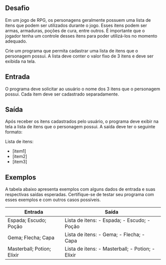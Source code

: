 ## **Desafio**

Em um jogo de RPG, os personagens geralmente possuem uma lista de itens que podem ser utilizados durante o jogo. Esses itens podem ser armas, armaduras, poções de cura, entre outros. É importante que o jogador tenha um controle desses itens para poder utilizá-los no momento adequado.

Crie um programa que permita cadastrar uma lista de itens que o personagem possui. A lista deve conter o valor fixo de 3 itens e deve ser exibida na tela.

## **Entrada**

O programa deve solicitar ao usuário o nome dos 3 itens que o personagem possui. Cada item deve ser cadastrado separadamente.

## **Saída**

Após receber os itens cadastrados pelo usuário, o programa deve exibir na tela a lista de itens que o personagem possui. A saída deve ter o seguinte formato:

Lista de itens:
- [item1]
- [item2]
- [item3]

## **Exemplos**

A tabela abaixo apresenta exemplos com alguns dados de entrada e suas respectivas saídas esperadas. Certifique-se de testar seu programa com esses exemplos e com outros casos possíveis.


| Entrada  | Saída |
| ------------- | ------------- |
|Espada; Escudo; Poção  | Lista de itens: - Espada; - Escudo; - Poção |
| Gema; Flecha; Capa  |  Lista de itens: - Gema; - Flecha; - Capa  |
| Masterball; Potion; Elixir  | Lista de itens: - Masterball; - Potion; - Elixir  |
